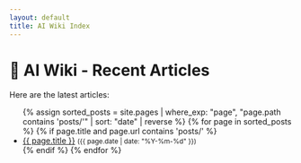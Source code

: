 ```yaml
---
layout: default
title: AI Wiki Index
---
```


# 🧠 AI Wiki - Recent Articles

Here are the latest articles:

<ul>
  {% assign sorted_posts = site.pages | where_exp: "page", "page.path contains 'posts/'" | sort: "date" | reverse %}
  {% for page in sorted_posts %}
    {% if page.title and page.url contains 'posts/' %}
      <li>
        <a href="{{ page.url }}">{{ page.title }}</a>
        <small>({{ page.date | date: "%Y-%m-%d" }})</small>
      </li>
    {% endif %}
  {% endfor %}
</ul>
